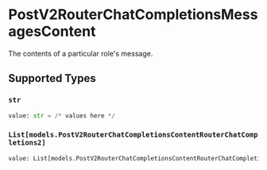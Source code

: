 # PostV2RouterChatCompletionsMessagesContent

The contents of a particular role's message.


## Supported Types

### `str`

```python
value: str = /* values here */
```

### `List[models.PostV2RouterChatCompletionsContentRouterChatCompletions2]`

```python
value: List[models.PostV2RouterChatCompletionsContentRouterChatCompletions2] = /* values here */
```

